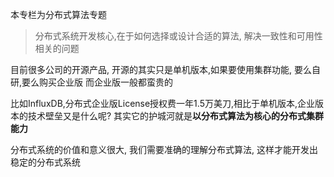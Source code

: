 


本专栏为分布式算法专题

> 分布式系统开发核心,在于如何选择或设计合适的算法, 解决一致性和可用性相关的问题

目前很多公司的开源产品, 开源的其实只是单机版本,如果要使用集群功能, 要么自研,要么购买企业版
而企业版一般都蛮贵的

比如InfluxDB,分布式企业版License授权费一年1.5万美刀,相比于单机版本,企业版本的技术壁垒又是什么呢?
其实它的护城河就是**以分布式算法为核心的分布式集群能力**


分布式系统的价值和意义很大, 我们需要准确的理解分布式算法, 这样才能开发出稳定的分布式系统
